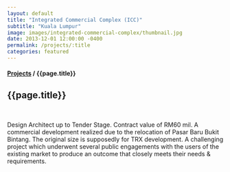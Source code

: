 ```yaml
---
layout: default
title: "Integrated Commercial Complex (ICC)"
subtitle: "Kuala Lumpur"
image: images/integrated-commercial-complex/thumbnail.jpg
date: 2013-12-01 12:00:00 -0400
permalink: /projects/:title
categories: featured
---
```


<section>
  <h4>
    <a href="/projects">Projects</a> / {{page.title}}
  </h4>
  <h1 class="header">{{page.title}}</h1>
  <div class="row">
    <div class="8u 12u$(medium)">
      <span class="image fit"><img data-src="images/integrated-commercial-complex/pic01.jpg" alt="" /></span>
      <span class="image fit"><img data-src="images/integrated-commercial-complex/pic02.jpg" alt="" /></span>
      <span class="image fit"><img data-src="images/integrated-commercial-complex/pic03.jpg" alt="" /></span>
      <span class="image fit"><img data-src="images/integrated-commercial-complex/pic04.jpg" alt="" /></span>
      <span class="image fit"><img data-src="images/integrated-commercial-complex/pic05.jpg" alt="" /></span>
      <span class="image fit"><img data-src="images/integrated-commercial-complex/pic06.jpg" alt="" /></span>
      <span class="image fit"><img data-src="images/integrated-commercial-complex/pic07.jpg" alt="" /></span>
      <span class="image fit"><img data-src="images/integrated-commercial-complex/pic08.jpg" alt="" /></span>
      <span class="image fit"><img data-src="images/integrated-commercial-complex/pic09.jpg" alt="" /></span>
      <span class="image fit"><img data-src="images/integrated-commercial-complex/pic10.jpg" alt="" /></span>
    </div>
    <div class="4u$ 12u$(medium) important(medium)">
      <p>
        Design Architect up to Tender Stage. Contract value of RM60 mil. A commercial development realized due to the
        relocation of Pasar Baru Bukit Bintang. The original size is supposedly for TRX development. A challenging
        project which underwent several public engagements with the users of the existing market to produce an outcome
        that closely meets their needs & requirements.
      </p>
    </div>
  </div>
</section>
